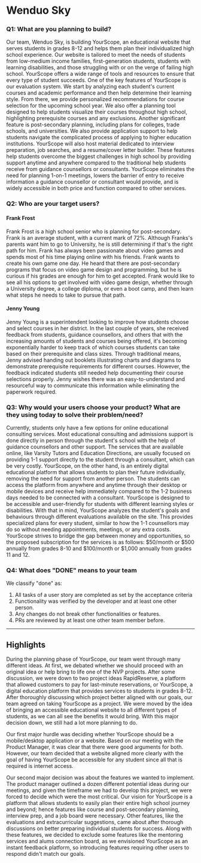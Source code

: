 # Wenduo Sky

### Q1: What are you planning to build?
Our team, Wenduo Sky, is building YourScope, an educational website that serves students in grades 8-12 and helps them plan their individualized high school experience. Our website is tailored to meet the needs of students from low-medium income families, first-generation students, students with learning disabilities, and those struggling with or on the verge of failing high school. YourScope offers a wide range of tools and resources to ensure that every type of student succeeds. One of the key features of YourScope is our evaluation system. We start by analyzing each student's current courses and academic performance and then help determine their learning style. From there, we provide personalized recommendations for course selection for the upcoming school year. We also offer a planning tool designed to help students visualize their courses throughout high school, highlighting prerequisite courses and any exclusions. Another significant feature is post-secondary planning, including plans for colleges, trade schools, and universities. We also provide application support to help students navigate the complicated process of applying to higher education institutions. YourScope will also host material dedicated to interview preparation, job searches, and a resume/cover letter builder. These features help students overcome the biggest challenges in high school by providing support anytime and anywhere compared to the traditional help students receive from guidance counsellors or consultants. YourScope eliminates the need for planning 1-on-1 meetings, lowers the barrier of entry to receive information a guidance counsellor or consultant would provide, and is widely accessible in both price and function compared to other services.

### Q2: Who are your target users?

#### Frank Frost 
Frank Frost is a high school senior who is planning for post-secondary. Frank is an average student, with a current mark of 72%. Although Franks's parents want him to go to University, he is still determining if that's the right path for him. Frank has always been passionate about video games and spends most of his time playing online with his friends. Frank wants to create his own game one day. He heard that there are post-secondary programs that focus on video game design and programming, but he is curious if his grades are enough for him to get accepted. Frank would like to see all his options to get involved with video game design, whether through a University degree, a college diploma, or even a boot camp, and then learn what steps he needs to take to pursue that path. 

#### Jenny Young
Jenny Young is a superintendent looking to improve how students choose and select courses in her district. In the last couple of years, she received feedback from students, guidance counsellors, and others that with the increasing amounts of students and courses being offered, it's becoming exponentially harder to keep track of which courses students can take based on their prerequisite and class sizes. Through traditional means, Jenny advised handing out booklets illustrating charts and diagrams to demonstrate prerequisite requirements for different courses. However, the feedback indicated students still needed help documenting their course selections properly. Jenny wishes there was an easy-to-understand and resourceful way to communicate this information while eliminating the paperwork required.

### Q3: Why would your users choose your product? What are they using today to solve their problem/need?
Currently, students only have a few options for online educational consulting services. Most educational consulting and admissions support is done directly in person through the student's school with the help of guidance counsellors and other support. The services that are available online, like Varsity Tutors and Education Directions, are usually focused on providing 1-1 support directly to the student through a consultant, which can be very costly. YourScope, on the other hand, is an entirely digital educational platform that allows students to plan their future individually, removing the need for support from another person. The students can access the platform from anywhere and anytime through their desktop or mobile devices and receive help immediately compared to the 1-2 business days needed to be connected with a consultant. YourScope is designed to be accessible and user-friendly for students with different learning styles or disabilities. With that in mind, YourScope analyzes the student's goals and behaviours through different evaluations available on the site. This provides specialized plans for every student, similar to how the 1-1 counsellors may do so without needing appointments, meetings, or any extra costs. YourScope strives to bridge the gap between money and opportunities, so the proposed subscription for the services is as follows: $50/month or $500 annually from grades 8-10 and $100/month or $1,000 annually from grades 11 and 12. 

### Q4: What does "DONE" means to your team 
We classify "done" as:
1. All tasks of a user story are completed as set by the acceptance criteria
2. Functionality was verified by the developer and at least one other person.
3. Any changes do not break other functionalities or features.
4. PRs are reviewed by at least one other team member before.

----

## Highlights
During the planning phase of YourScope, our team went through many different ideas. At first, we debated whether we should proceed with an original idea or help bring to life one of the NVP projects. After some discussion, we were down to two project ideas RapidReserve, a platform that allowed customers to pay for last-minute reservations, or YourScope, a digital education platform that provides services to students in grades 8-12. After thoroughly discussing which project better aligned with our goals, our team agreed on taking YourScope as a project. We were moved by the idea of bringing an accessible educational website to all different types of students, as we can all see the benefits it would bring. With this major decision down, we still had a lot more planning to do.

Our first major hurdle was deciding whether YourScope should be a mobile/desktop application or a website. Based on our meeting with the Product Manager, it was clear that there were good arguments for both. However, our team decided that a website aligned more clearly with the goal of having YourScope be accessible for any student since all that is required is internet access. 

Our second major decision was about the features we wanted to implement. The product manager outlined a dozen different potential ideas during our meetings, and given the timeframe we had to develop this project, we were forced to decide which were the most critical. Our vision for YourScope is a platform that allows students to easily plan their entire high school journey and beyond; hence features like course and post-secondary planning, interview prep, and a job board were necessary. Other features, like the evaluations and extracurricular suggestions, came about after thorough discussions on better preparing individual students for success. Along with these features, we decided to exclude some features like the mentoring services and alums connection board, as we envisioned YourScope as an instant feedback platform, so introducing features requiring other users to respond didn't match our goals.